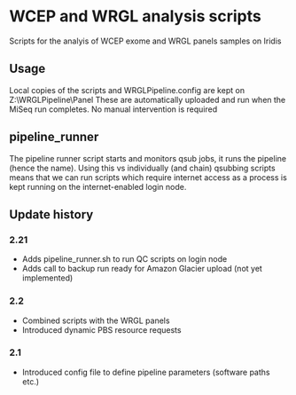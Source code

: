 WCEP and WRGL analysis scripts
================================

Scripts for the analyis of WCEP exome and WRGL panels samples on Iridis

Usage
--------

Local copies of the scripts and WRGLPipeline.config are kept on Z:\WRGLPipeline\Panel
These are automatically uploaded and run when the MiSeq run completes.
No manual intervention is required

pipeline_runner
---------------

The pipeline runner script starts and monitors qsub jobs, it runs the pipeline (hence the name).
Using this vs individually (and chain) qsubbing scripts means that we can run scripts which
require internet access as a process is kept running on the internet-enabled login node.

Update history
--------------

### 2.21

 * Adds pipeline_runner.sh to run QC scripts on login node
 * Adds call to backup run ready for Amazon Glacier upload (not yet implemented)

### 2.2

 * Combined scripts with the WRGL panels
 * Introduced dynamic PBS resource requests

### 2.1

 * Introduced config file to define pipeline parameters (software paths etc.)
